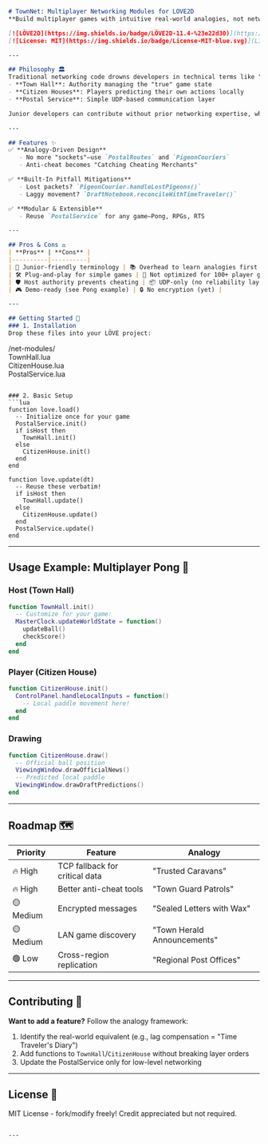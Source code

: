 ```markdown
# TownNet: Multiplayer Networking Modules for LÖVE2D  
**Build multiplayer games with intuitive real-world analogies, not networking jargon.**  

[![LÖVE2D](https://img.shields.io/badge/LÖVE2D-11.4-%23e22d30)](https://love2d.org)
[![License: MIT](https://img.shields.io/badge/License-MIT-blue.svg)](LICENSE)

---

## Philosophy 🏛️  
Traditional networking code drowns developers in technical terms like "sockets" and "packet sequencing." **TownNet** flips this by modeling your game as a small town:  
- **Town Hall**: Authority managing the "true" game state  
- **Citizen Houses**: Players predicting their own actions locally  
- **Postal Service**: Simple UDP-based communication layer  

Junior developers can contribute without prior networking expertise, while veterans get a maintainable abstraction layer.

---

## Features ✨  
✅ **Analogy-Driven Design**  
   - No more "sockets"—use `PostalRoutes` and `PigeonCouriers`  
   - Anti-cheat becomes "Catching Cheating Merchants"  

✅ **Built-In Pitfall Mitigations**  
   - Lost packets? `PigeonCourier.handleLostPigeons()`  
   - Laggy movement? `DraftNotebook.reconcileWithTimeTraveler()`  

✅ **Modular & Extensible**  
   - Reuse `PostalService` for any game—Pong, RPGs, RTS  

---

## Pros & Cons ⚖️  
| **Pros** | **Cons** |  
|----------|----------|  
| 👶 Junior-friendly terminology | 📚 Overhead to learn analogies first |  
| 🛠️ Plug-and-play for simple games | 🧱 Not optimized for 100+ player games |  
| 🛡️ Host authority prevents cheating | 📦 UDP-only (no reliability layer yet) |  
| 🎮 Demo-ready (see Pong example) | 🔒 No encryption (yet) |  

---

## Getting Started 🚀  
### 1. Installation  
Drop these files into your LÖVE project:  
```
/net-modules/  
  TownHall.lua  
  CitizenHouse.lua  
  PostalService.lua  
```

### 2. Basic Setup  
```lua  
function love.load()  
  -- Initialize once for your game  
  PostalService.init()  
  if isHost then  
    TownHall.init()  
  else  
    CitizenHouse.init()  
  end  
end  

function love.update(dt)  
  -- Reuse these verbatim!  
  if isHost then  
    TownHall.update()  
  else  
    CitizenHouse.update()  
  end  
  PostalService.update()  
end  
```

---

## Usage Example: Multiplayer Pong 🏓  
### Host (Town Hall)  
```lua  
function TownHall.init()  
  -- Customize for your game:  
  MasterClock.updateWorldState = function()  
    updateBall()  
    checkScore()  
  end  
end  
```

### Player (Citizen House)  
```lua  
function CitizenHouse.init()  
  ControlPanel.handleLocalInputs = function()  
    -- Local paddle movement here!  
  end  
end  
```

### Drawing  
```lua  
function CitizenHouse.draw()  
  -- Official ball position  
  ViewingWindow.drawOfficialNews()  
  -- Predicted local paddle  
  ViewingWindow.drawDraftPredictions()  
end  
```

---

## Roadmap 🗺️  
| Priority | Feature                          | Analogy                          |  
|----------|----------------------------------|----------------------------------|  
| 🔥 High  | TCP fallback for critical data   | "Trusted Caravans"               |  
| 🔥 High  | Better anti-cheat tools          | "Town Guard Patrols"             |  
| 🟡 Medium| Encrypted messages               | "Sealed Letters with Wax"        |  
| 🟡 Medium| LAN game discovery               | "Town Herald Announcements"      |  
| 🟢 Low   | Cross-region replication         | "Regional Post Offices"          |  

---

## Contributing 🤝  
**Want to add a feature?** Follow the analogy framework:  
1. Identify the real-world equivalent (e.g., lag compensation = "Time Traveler's Diary")  
2. Add functions to `TownHall`/`CitizenHouse` without breaking layer orders  
3. Update the PostalService only for low-level networking  

---

## License 📜  
MIT License - fork/modify freely! Credit appreciated but not required.
``` 

---
